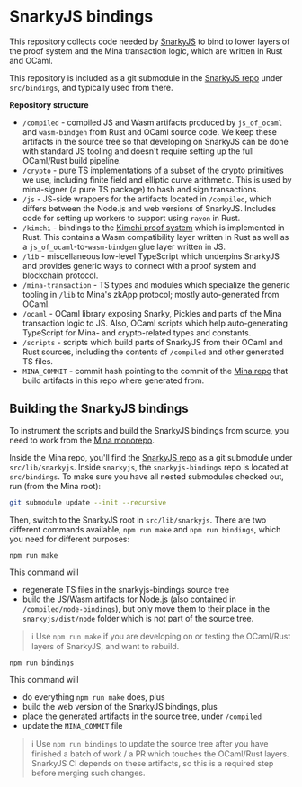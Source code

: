 # SnarkyJS bindings

This repository collects code needed by [SnarkyJS](https://github.com/o1-labs/snarkyjs) to bind to lower layers of the proof system and the Mina transaction logic, which are written in Rust and OCaml.

This repository is included as a git submodule in the [SnarkyJS repo](https://github.com/o1-labs/snarkyjs) under `src/bindings`, and typically used from there.

**Repository structure**

- `/compiled` - compiled JS and Wasm artifacts produced by `js_of_ocaml` and `wasm-bindgen` from Rust and OCaml source code. We keep these artifacts in the source tree so that developing on SnarkyJS can be done with standard JS tooling and doesn't require setting up the full OCaml/Rust build pipeline.
- `/crypto` - pure TS implementations of a subset of the crypto primitives we use, including finite field and elliptic curve arithmetic. This is used by mina-signer (a pure TS package) to hash and sign transactions.
- `/js` - JS-side wrappers for the artifacts located in `/compiled`, which differs between the Node.js and web versions of SnarkyJS. Includes code for setting up workers to support using `rayon` in Rust.
- `/kimchi` - bindings to the [Kimchi proof system](https://o1-labs.github.io/proof-systems/kimchi/overview.html) which is implemented in Rust. This contains a Wasm compatibility layer written in Rust as well as a `js_of_ocaml`-to-`wasm-bindgen` glue layer written in JS.
- `/lib` - miscellaneous low-level TypeScript which underpins SnarkyJS and provides generic ways to connect with a proof system and blockchain protocol.
- `/mina-transaction` - TS types and modules which specialize the generic tooling in `/lib` to Mina's zkApp protocol; mostly auto-generated from OCaml.
- `/ocaml` - OCaml library exposing Snarky, Pickles and parts of the Mina transaction logic to JS. Also, OCaml scripts which help auto-generating TypeScript for Mina- and crypto-related types and constants.
- `/scripts` - scripts which build parts of SnarkyJS from their OCaml and Rust sources, including the contents of `/compiled` and other generated TS files.
- `MINA_COMMIT` - commit hash pointing to the commit of the [Mina repo](https://github.com/MinaProtocol/mina) that build artifacts in this repo where generated from.

## Building the SnarkyJS bindings

To instrument the scripts and build the SnarkyJS bindings from source, you need to work from the [Mina monorepo](https://github.com/MinaProtocol/mina).

Inside the Mina repo, you'll find the [SnarkyJS repo](https://github.com/o1-labs/snarkyjs) as a git submodule under `src/lib/snarkyjs`. Inside `snarkyjs`, the `snarkyjs-bindings` repo is located at `src/bindings`. To make sure you have all nested submodules checked out, run (from the Mina root):

```sh
git submodule update --init --recursive
```

Then, switch to the SnarkyJS root in `src/lib/snarkyjs`. There are two different commands available, `npm run make` and `npm run bindings`, which you need for different purposes:

```
npm run make
```

This command will

- regenerate TS files in the snarkyjs-bindings source tree
- build the JS/Wasm artifacts for Node.js (also contained in `/compiled/node-bindings`), but only move them to their place in the `snarkyjs/dist/node` folder which is not part of the source tree.

> ℹ️ Use `npm run make` if you are developing on or testing the OCaml/Rust layers of SnarkyJS, and want to rebuild.

```
npm run bindings
```

This command will

- do everything `npm run make` does, plus
- build the web version of the SnarkyJS bindings, plus
- place the generated artifacts in the source tree, under `/compiled`
- update the `MINA_COMMIT` file

> ℹ️ Use `npm run bindings` to update the source tree after you have finished a batch of work / a PR which touches the OCaml/Rust layers. SnarkyJS CI depends on these artifacts, so this is a required step before merging such changes.

